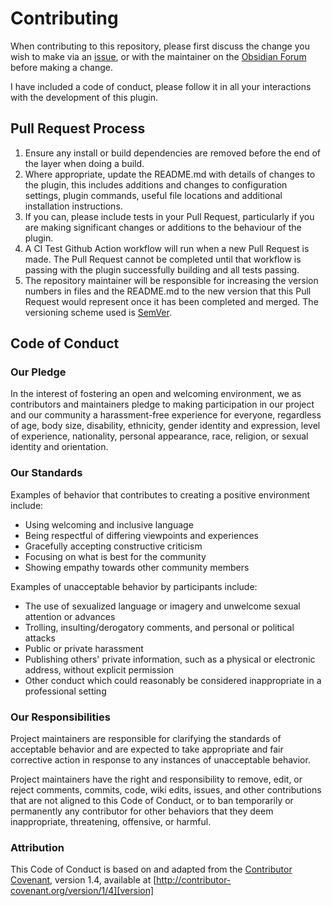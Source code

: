 # Contributing

When contributing to this repository, please first discuss the change you wish to make via an [issue](https://github.com/jdbeightol/obsidian-simple-day-planner/issues), or with the maintainer on the [Obsidian Forum](https://forum.obsidian.md/u/j_l/summary) before making a change. 

I have included a code of conduct, please follow it in all your interactions with the development of this plugin.

## Pull Request Process

1. Ensure any install or build dependencies are removed before the end of the layer when doing a 
   build.
2. Where appropriate, update the README.md with details of changes to the plugin, this includes additions and changes to configuration  
   settings, plugin commands, useful file locations and additional installation instructions.
3. If you can, please include tests in your Pull Request, particularly if you are making significant changes or additions to the behaviour of the plugin.
4. A CI Test Github Action workflow will run when a new Pull Request is made. The Pull Request cannot be completed until that workflow is passing with the plugin successfully building and all tests passing.
5. The repository maintainer will be responsible for increasing the version numbers in files and the README.md to the new version that this Pull Request would represent once it has been completed and merged. The versioning scheme used is [SemVer](http://semver.org/).

## Code of Conduct

### Our Pledge

In the interest of fostering an open and welcoming environment, we as
contributors and maintainers pledge to making participation in our project and our community a harassment-free experience for everyone, regardless of age, body size, disability, ethnicity, gender identity and expression, level of experience, nationality, personal appearance, race, religion, or sexual identity and orientation.

### Our Standards

Examples of behavior that contributes to creating a positive environment include:

* Using welcoming and inclusive language
* Being respectful of differing viewpoints and experiences
* Gracefully accepting constructive criticism
* Focusing on what is best for the community
* Showing empathy towards other community members

Examples of unacceptable behavior by participants include:

* The use of sexualized language or imagery and unwelcome sexual attention or advances
* Trolling, insulting/derogatory comments, and personal or political attacks
* Public or private harassment
* Publishing others' private information, such as a physical or electronic address, without explicit permission
* Other conduct which could reasonably be considered inappropriate in a professional setting

### Our Responsibilities

Project maintainers are responsible for clarifying the standards of acceptable behavior and are expected to take appropriate and fair corrective action in response to any instances of unacceptable behavior.

Project maintainers have the right and responsibility to remove, edit, or reject comments, commits, code, wiki edits, issues, and other contributions that are not aligned to this Code of Conduct, or to ban temporarily or permanently any contributor for other behaviors that they deem inappropriate,
threatening, offensive, or harmful.

### Attribution

This Code of Conduct is based on and adapted from the [Contributor Covenant][homepage], version 1.4,
available at [http://contributor-covenant.org/version/1/4][version]

[homepage]: http://contributor-covenant.org
[version]: http://contributor-covenant.org/version/1/4/
